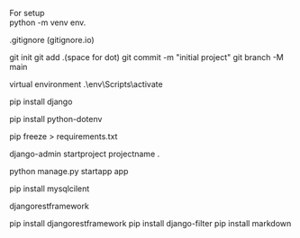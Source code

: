  For setup   
python -m venv env.

.gitignore (gitignore.io)

git init
git add .(space for dot)
git commit  -m "initial project"
git branch -M main

virtual environment
.\env\Scripts\activate

pip install django

pip install python-dotenv

pip freeze > requirements.txt

django-admin startproject projectname  .

python manage.py startapp app

pip install mysqlcilent

djangorestframework 

pip install djangorestframework
pip install django-filter
pip install markdown
